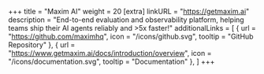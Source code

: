 +++
title = "Maxim AI"
weight = 20
[extra]
linkURL = "https://getmaxim.ai"
description = "End-to-end evaluation and observability platform, helping teams ship their AI agents reliably and >5x faster!"
additionalLinks = [
  { url = "https://github.com/maximhq", icon = "/icons/github.svg", tooltip = "GitHub Repository" },
  { url = "https://www.getmaxim.ai/docs/introduction/overview", icon = "/icons/documentation.svg", tooltip = "Documentation" },
]
+++